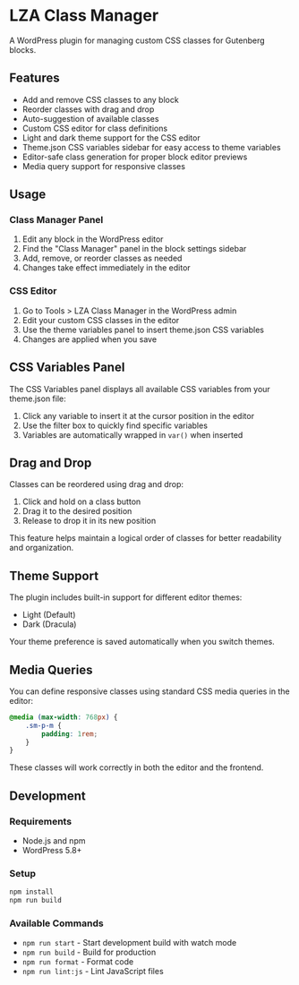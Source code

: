 # LZA Class Manager

A WordPress plugin for managing custom CSS classes for Gutenberg blocks.

## Features

- Add and remove CSS classes to any block
- Reorder classes with drag and drop
- Auto-suggestion of available classes
- Custom CSS editor for class definitions
- Light and dark theme support for the CSS editor
- Theme.json CSS variables sidebar for easy access to theme variables
- Editor-safe class generation for proper block editor previews
- Media query support for responsive classes

## Usage

### Class Manager Panel

1. Edit any block in the WordPress editor
2. Find the "Class Manager" panel in the block settings sidebar
3. Add, remove, or reorder classes as needed
4. Changes take effect immediately in the editor

### CSS Editor

1. Go to Tools > LZA Class Manager in the WordPress admin
2. Edit your custom CSS classes in the editor
3. Use the theme variables panel to insert theme.json CSS variables
4. Changes are applied when you save

## CSS Variables Panel

The CSS Variables panel displays all available CSS variables from your theme.json file:

1. Click any variable to insert it at the cursor position in the editor
2. Use the filter box to quickly find specific variables
3. Variables are automatically wrapped in `var()` when inserted

## Drag and Drop

Classes can be reordered using drag and drop:

1. Click and hold on a class button
2. Drag it to the desired position
3. Release to drop it in its new position

This feature helps maintain a logical order of classes for better readability and organization.

## Theme Support

The plugin includes built-in support for different editor themes:

- Light (Default)
- Dark (Dracula)

Your theme preference is saved automatically when you switch themes.

## Media Queries

You can define responsive classes using standard CSS media queries in the editor:

```css
@media (max-width: 768px) {
    .sm-p-m {
        padding: 1rem;
    }
}
```

These classes will work correctly in both the editor and the frontend.

## Development

### Requirements

- Node.js and npm
- WordPress 5.8+

### Setup

```bash
npm install
npm run build
```

### Available Commands

- `npm run start` - Start development build with watch mode
- `npm run build` - Build for production
- `npm run format` - Format code
- `npm run lint:js` - Lint JavaScript files
